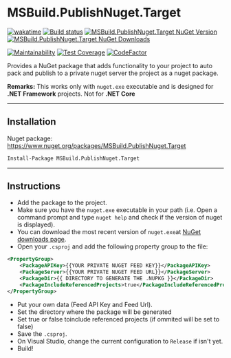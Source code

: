 # MSBuild.PublishNuget.Target

[![wakatime](https://wakatime.com/badge/github/guibranco/MSBuild.PublishNuget.Target.svg)](https://wakatime.com/badge/github/guibranco/MSBuild.PublishNuget.Target)
[![Build status](https://ci.appveyor.com/api/projects/status/3n59qsn8u5bxjto6?svg=true)](https://ci.appveyor.com/project/guibranco/msbuild-publishnuget-target)
[![MSBuild.PublishNuget.Target NuGet Version](https://img.shields.io/nuget/v/MSBuild.PublishNuget.Target.svg)](https://www.nuget.org/packages/MSBuild.PublishNuget.Target/)
[![MSBuild.PublishNuget.Target NuGet Downloads](https://img.shields.io/nuget/dt/MSBuild.PublishNuget.Target.svg)](https://www.nuget.org/packages/MSBuild.PublishNuget.Target/)

[![Maintainability](https://api.codeclimate.com/v1/badges/7e12aa6e4ba9d4da5fc7/maintainability)](https://codeclimate.com/github/guibranco/MSBuild.PublishNuget.Target/maintainability)
[![Test Coverage](https://api.codeclimate.com/v1/badges/7e12aa6e4ba9d4da5fc7/test_coverage)](https://codeclimate.com/github/guibranco/MSBuild.PublishNuget.Target/test_coverage)
[![CodeFactor](https://www.codefactor.io/repository/github/guibranco/MSBuild.PublishNuget.Target/badge)](https://www.codefactor.io/repository/github/guibranco/MSBuild.PublishNuget.Target)

Provides a NuGet package that adds functionality to your project to auto pack and publish to a private nuget server the project as a nuget package.

**Remarks:** This works only with `nuget.exe` executable and is designed for **.NET Framework** projects. Not for **.NET Core**

----------

## Installation

Nuget package: https://www.nuget.org/packages/MSBuild.PublishNuget.Target

```ps
Install-Package MSBuild.PublishNuget.Target
```

----------

## Instructions

-  Add the package to the project.
-  Make sure you have the `nuget.exe` executable in your path (i.e. Open a command prompt and type `nuget help` and check if the version of nuget is displayed).
-  You can download the most recent version of `nuget.exe`at [NuGet downloads page](https://www.nuget.org/downloads).
-  Open your `.csproj` and add the following property group to the file:

```xml
<PropertyGroup>
    <PackageAPIKey>{{YOUR PRIVATE NUGET FEED KEY}}</PackageAPIKey>
    <PackageServer>{{YOUR PRIVATE NUGET FEED URL}}</PackageServer>
    <PackageDir>{{ DIRECTORY TO GENERATE THE .NUPKG }}</PackageDir>
    <PackageIncludeReferencedProjects>true</PackageIncludeReferencedProjects>
</PropertyGroup>
```

-  Put your own data (Feed API Key and Feed Url).
-  Set the directory where the package will be generated
-  Set true or false toinclude referenced projects (if ommited will be set to false)
-  Save the `.csproj`.
-  On Visual Studio, change the current configuration to `Release` if isn't yet.
-  Build!
